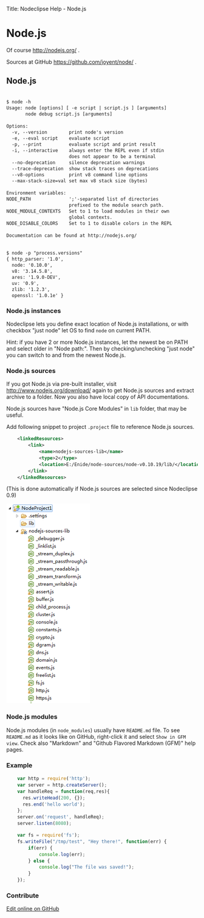 Title:  Nodeclipse Help - Node.js

# Node.js

Of course <http://nodejs.org/> .

Sources at GitHub <https://github.com/joyent/node/> .

## Node.js

<pre><code>
$ node -h
Usage: node [options] [ -e script | script.js ] [arguments]
       node debug script.js [arguments]

Options:
  -v, --version        print node's version
  -e, --eval script    evaluate script
  -p, --print          evaluate script and print result
  -i, --interactive    always enter the REPL even if stdin
                       does not appear to be a terminal
  --no-deprecation     silence deprecation warnings
  --trace-deprecation  show stack traces on deprecations
  --v8-options         print v8 command line options
  --max-stack-size=val set max v8 stack size (bytes)

Environment variables:
NODE_PATH              ';'-separated list of directories
                       prefixed to the module search path.
NODE_MODULE_CONTEXTS   Set to 1 to load modules in their own
                       global contexts.
NODE_DISABLE_COLORS    Set to 1 to disable colors in the REPL

Documentation can be found at http://nodejs.org/
</code></pre>


<pre><code>
$ node -p "process.versions"
{ http_parser: '1.0',
  node: '0.10.0',
  v8: '3.14.5.8',
  ares: '1.9.0-DEV',
  uv: '0.9',
  zlib: '1.2.3',
  openssl: '1.0.1e' }
</code></pre>

### Node.js instances

Nodeclipse lets you define exact location of Node.js installations, or with checkbox "just node" let OS to find `node`
on current PATH.

Hint: if you have 2 or more Node.js instances, let the newest be on PATH and select older in "Node path:".
Then by checking/unchecking "just node" you can switch to and from the newest Node.js.

### Node.js sources

If you got Node.js via pre-built installer, visit <http://www.nodejs.org/download/> again to get Node.js sources
and extract archive to a folder. Now you also have local copy of API documentations.

Node.js sources have "Node.js Core Modules" in `lib` folder, that may be useful.

Add following snippet to project `.project` file to reference Node.js sources.

```xml
	<linkedResources>
		<link>
			<name>nodejs-sources-lib</name>
			<type>2</type>
			<location>E:/Enide/node-sources/node-v0.10.19/lib/</location>
		</link>
	</linkedResources>
``` 

(This is done automatically if Node.js sources are selected since Nodeclipse 0.9)

![](images/nodejs-sources-lib.PNG) 


### Node.js modules

Node.js modules (in `node_modules`) usually have `README.md` file.
To see `README.md` as it looks like on GitHub, right-click it and select `Show in GFM view`.
Check also "Markdown" and "Github Flavored Markdown (GFM)" help pages.

### Example

```javascript
	var http = require('http');
	var server = http.createServer();
	var handleReq = function(req,res){
	  res.writeHead(200, {});
	  res.end('hello world');
	};
	server.on('request', handleReq);
	server.listen(8080);
```

```javascript
	var fs = require('fs');
	fs.writeFile("/tmp/test", "Hey there!", function(err) {
	    if(err) {
	        console.log(err);
	    } else {
	        console.log("The file was saved!");
	    }
	}); 
```

### Contribute

<a href="https://github.com/Nodeclipse/nodeclipse-1/blob/master/org.nodeclipse.help/contents/nodejs.md" target="_blank">Edit online on GitHub</a>
